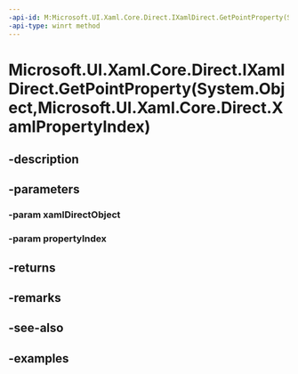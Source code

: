 ```yaml
---
-api-id: M:Microsoft.UI.Xaml.Core.Direct.IXamlDirect.GetPointProperty(System.Object,Microsoft.UI.Xaml.Core.Direct.XamlPropertyIndex)
-api-type: winrt method
---
```


# Microsoft.UI.Xaml.Core.Direct.IXamlDirect.GetPointProperty(System.Object,Microsoft.UI.Xaml.Core.Direct.XamlPropertyIndex)

<!--
public Windows.Foundation.Point GetPointProperty (object xamlDirectObject, Microsoft.UI.Xaml.Core.Direct.XamlPropertyIndex propertyIndex);
-->

## -description

## -parameters

### -param xamlDirectObject

### -param propertyIndex

## -returns

## -remarks

## -see-also

## -examples

